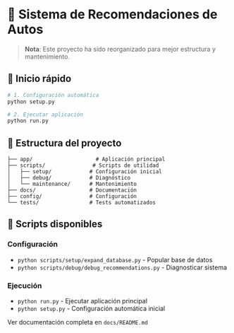 # 🚗 Sistema de Recomendaciones de Autos

> **Nota**: Este proyecto ha sido reorganizado para mejor estructura y mantenimiento.

## 🚀 Inicio rápido

```bash
# 1. Configuración automática
python setup.py

# 2. Ejecutar aplicación
python run.py
```

## 📁 Estructura del proyecto

```
├── app/                    # Aplicación principal
├── scripts/               # Scripts de utilidad
│   ├── setup/            # Configuración inicial
│   ├── debug/            # Diagnóstico
│   └── maintenance/      # Mantenimiento
├── docs/                 # Documentación
├── config/               # Configuración
└── tests/                # Tests automatizados
```

## 🔧 Scripts disponibles

### Configuración
- `python scripts/setup/expand_database.py` - Popular base de datos
- `python scripts/debug/debug_recommendations.py` - Diagnosticar sistema

### Ejecución
- `python run.py` - Ejecutar aplicación principal
- `python setup.py` - Configuración automática inicial

Ver documentación completa en `docs/README.md`
